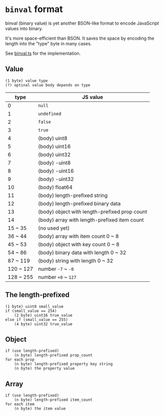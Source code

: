 # `binval` format

binval (binary value) is yet another BSON-like format to encode JavaScript
values into binary.

It's more space-efficient than BSON. It saves the space by encoding the length
into the "type" byte in many cases.

See [binval.ts](../src/binval.ts) for the implementation.

## Value

```
(1 byte) value type
(?) optinal value body depends on type
```

| type      | JS value                                      |
| --------- | --------------------------------------------- |
| 0         | `null`                                        |
| 1         | `undefined`                                   |
| 2         | `false`                                       |
| 3         | `true`                                        |
| 4         | (body) uint8                                  |
| 5         | (body) uint16                                 |
| 6         | (body) uint32                                 |
| 7         | (body) -uint8                                 |
| 8         | (body) -uint16                                |
| 9         | (body) -uint32                                |
| 10        | (body) float64                                |
| 11        | (body) length-prefixed string                 |
| 12        | (body) length-prefixed binary data            |
| 13        | (body) object with length-prefixed prop count |
| 14        | (body) array with length-prefixed item count  |
| 15 ~ 35   | (no used yet)                                 |
| 36 ~ 44   | (body) array with item count 0 ~ 8            |
| 45 ~ 53   | (body) object with key count 0 ~ 8            |
| 54 ~ 86   | (body) binary data with length 0 ~ 32         |
| 87 ~ 119  | (body) string with length 0 ~ 32              |
| 120 ~ 127 | number `-7` ~ `-0`                            |
| 128 ~ 255 | number `+0` ~ `127`                           |

## The length-prefixed

```
(1 byte) uint8 small_value
if (small_value == 254)
    (2 byte) uint16 true_value
else if (small_value == 255)
    (4 byte) uint32 true_value
```

## Object

```
if (use length-prefixed)
    (n byte) length-prefixed prop_count
for each prop
    (n byte) length-prefixed property key string
    (n byte) the property value
```

## Array

```
if (use length-prefixed)
    (n byte) length-prefixed item_count
for each item
    (n byte) the item value
```
